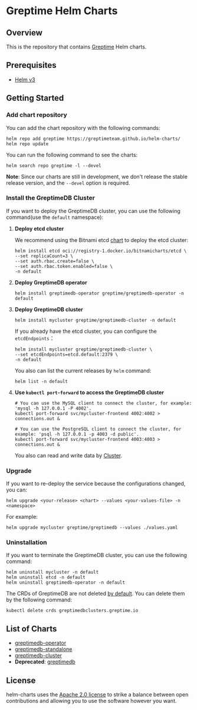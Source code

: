 # Greptime Helm Charts

## Overview

This is the repository that contains [Greptime](https://greptime.com/) Helm charts.

## Prerequisites

- [Helm v3](https://helm.sh/docs/intro/install/)

## Getting Started

### Add chart repository

You can add the chart repository with the following commands:

```console
helm repo add greptime https://greptimeteam.github.io/helm-charts/
helm repo update
```

You can run the following command to see the charts:

```console
helm search repo greptime -l --devel
```

**Note**: Since our charts are still in development, we don't release the stable release version, and the `--devel` option is required.

### Install the GreptimeDB Cluster

If you want to deploy the GreptimeDB cluster, you can use the following command(use the `default` namespace):

1. **Deploy etcd cluster**

   We recommend using the Bitnami etcd [chart](https://github.com/bitnami/charts/blob/main/bitnami/etcd/README.md) to deploy the etcd cluster:

   ```console
   helm install etcd oci://registry-1.docker.io/bitnamicharts/etcd \
   --set replicaCount=3 \
   --set auth.rbac.create=false \
   --set auth.rbac.token.enabled=false \
   -n default
   ```

2. **Deploy GreptimeDB operator**

   ```console
   helm install greptimedb-operator greptime/greptimedb-operator -n default
   ```


3. **Deploy GreptimeDB cluster**

   ```console
   helm install mycluster greptime/greptimedb-cluster -n default
   ```

   If you already have the etcd cluster, you can configure the `etcdEndpoints`：

   ```console
   helm install mycluster greptime/greptimedb-cluster \
   --set etcdEndpoints=etcd.default:2379 \
   -n default
   ```

   You also can list the current releases by `helm` command:

   ```console
   helm list -n default
   ```

4. **Use `kubectl port-forward` to access the GreptimeDB cluster**

   ```console
   # You can use the MySQL client to connect the cluster, for example: 'mysql -h 127.0.0.1 -P 4002'.
   kubectl port-forward svc/mycluster-frontend 4002:4002 > connections.out &
   
   # You can use the PostgreSQL client to connect the cluster, for example: 'psql -h 127.0.0.1 -p 4003 -d public'.
   kubectl port-forward svc/mycluster-frontend 4003:4003 > connections.out &
   ```

   You also can read and write data by [Cluster](https://docs.greptime.com/user-guide/cluster).

### Upgrade

If you want to re-deploy the service because the configurations changed, you can:

```console
helm upgrade <your-release> <chart> --values <your-values-file> -n <namespace>
```

For example:

```console
helm upgrade mycluster greptime/greptimedb --values ./values.yaml
```

### Uninstallation

If you want to terminate the GreptimeDB cluster, you can use the following command:

```console
helm uninstall mycluster -n default
helm uninstall etcd -n default
helm uninstall greptimedb-operator -n default
```

The CRDs of GreptimeDB are not deleted [by default](https://helm.sh/docs/topics/charts/#limitations-on-crds). You can delete them by the following command:

```console
kubectl delete crds greptimedbclusters.greptime.io
```

## List of Charts

- [greptimedb-operator](./charts/greptimedb-operator/README.md)
- [greptimedb-standalone](./charts/greptimedb-standalone/README.md)
- [greptimedb-cluster](./charts/greptimedb-cluster/README.md)
- **Deprecated**: [greptimedb](./charts/greptimedb/README.md)

## License

helm-charts uses the [Apache 2.0 license](./LICENSE) to strike a balance between open contributions and allowing you to use the software however you want.
